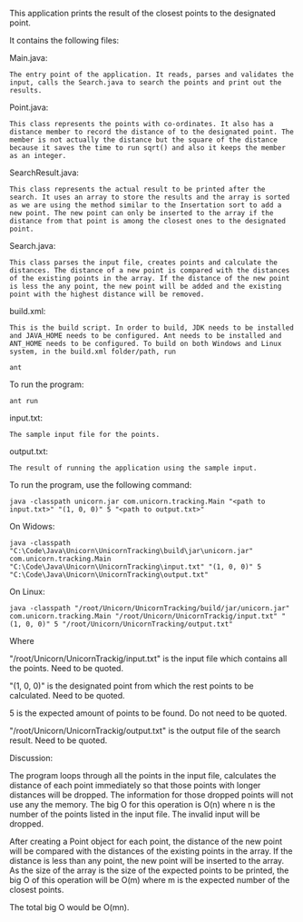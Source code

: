 This application prints the result of the closest points to the designated point.

It contains the following files:

Main.java:

    The entry point of the application. It reads, parses and validates the input, calls the Search.java to search the points and print out the results.

Point.java:

    This class represents the points with co-ordinates. It also has a distance member to record the distance of to the designated point. The member is not actually the distance but the square of the distance because it saves the time to run sqrt() and also it keeps the member as an integer. 

SearchResult.java:

    This class represents the actual result to be printed after the search. It uses an array to store the results and the array is sorted as we are using the method similar to the Insertation sort to add a new point. The new point can only be inserted to the array if the distance from that point is among the closest ones to the designated point.

Search.java:

    This class parses the input file, creates points and calculate the distances. The distance of a new point is compared with the distances of the existing points in the array. If the distance of the new point is less the any point, the new point will be added and the existing point with the highest distance will be removed.

build.xml:

    This is the build script. In order to build, JDK needs to be installed and JAVA_HOME needs to be configured. Ant needs to be installed and ANT_HOME needs to be configured. To build on both Windows and Linux system, in the build.xml folder/path, run

    ant

To run the program:

    ant run


input.txt:

    The sample input file for the points.

output.txt:

    The result of running the application using the sample input.

To run the program, use the following command:

    java -classpath unicorn.jar com.unicorn.tracking.Main "<path to input.txt>" "(1, 0, 0)" 5 "<path to output.txt>"

On Widows:

    java -classpath "C:\Code\Java\Unicorn\UnicornTracking\build\jar\unicorn.jar" com.unicorn.tracking.Main "C:\Code\Java\Unicorn\UnicornTracking\input.txt" "(1, 0, 0)" 5 "C:\Code\Java\Unicorn\UnicornTracking\output.txt"

On Linux:

    java -classpath "/root/Unicorn/UnicornTracking/build/jar/unicorn.jar" com.unicorn.tracking.Main "/root/Unicorn/UnicornTrackig/input.txt" "(1, 0, 0)" 5 "/root/Unicorn/UnicornTracking/output.txt"

Where

"/root/Unicorn/UnicornTrackig/input.txt" is the input file which contains all the points. Need to be quoted.

"(1, 0, 0)" is the designated point from which the rest points to be calculated. Need to be quoted.

5 is the expected amount of points to be found. Do not need to be quoted.

"/root/Unicorn/UnicornTrackig/output.txt" is the output file of the search result. Need to be quoted.


Discussion:

The program loops through all the points in the input file, calculates the distance of each point immediately so that those points with longer distances will be dropped. The information for those dropped points will not use any the memory. The big O for this operation is O(n) where n is the number of the points listed in the input file. The invalid input will be dropped.

After creating a Point object for each point, the distance of the new point will be compared with the distances of the existing points in the array. If the distance is less than any point, the new point will be inserted to the array. As the size of the array is the size of the expected points to be printed, the big O of this operation will be O(m) where m is the expected number of the closest points.

The total big O would be O(mn).

